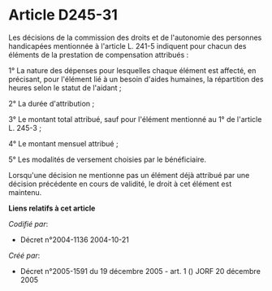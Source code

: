 # Article D245-31

Les décisions de la commission des droits et de l'autonomie des personnes handicapées mentionnée à l'article L. 241-5
indiquent pour chacun des éléments de la prestation de compensation attribués :

1° La nature des dépenses pour lesquelles chaque élément est affecté, en précisant, pour l'élément lié à un besoin d'aides
humaines, la répartition des heures selon le statut de l'aidant ;

2° La durée d'attribution ;

3° Le montant total attribué, sauf pour l'élément mentionné au 1° de l'article L. 245-3 ;

4° Le montant mensuel attribué ;

5° Les modalités de versement choisies par le bénéficiaire.

Lorsqu'une décision ne mentionne pas un élément déjà attribué par une décision précédente en cours de validité, le droit à
cet élément est maintenu.

**Liens relatifs à cet article**

_Codifié par_:

  - Décret n°2004-1136 2004-10-21

_Créé par_:

  - Décret n°2005-1591 du 19 décembre 2005 - art. 1 () JORF 20 décembre 2005
